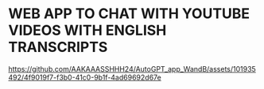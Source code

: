 # WEB APP TO CHAT WITH YOUTUBE VIDEOS WITH ENGLISH TRANSCRIPTS

https://github.com/AAKAAASSHHH24/AutoGPT_app_WandB/assets/101935492/4f9019f7-f3b0-41c0-9b1f-4ad69692d67e

